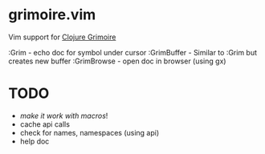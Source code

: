 grimoire.vim
============

Vim support for [Clojure Grimoire](http://conj.io)

:Grim - echo doc for symbol under cursor
:GrimBuffer - Similar to :Grim but creates new buffer
:GrimBrowse - open doc in browser (using gx)

TODO
====
* _make it work with macros_!
* cache api calls
* check for names, namespaces (using api)
* help doc
